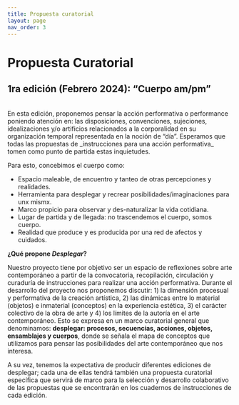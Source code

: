 ```yaml
---
title: Propuesta curatorial
layout: page
nav_order: 3
---
```


# **Propuesta Curatorial**

## 1ra edición (Febrero 2024): “Cuerpo am/pm”
<br />
En esta edición, proponemos pensar la acción performativa o performance poniendo atención en: las disposiciones, convenciones, sujeciones, idealizaciones y/o artificios relacionados a la corporalidad en su organización temporal representada en la noción de “día”. Esperamos que todas las propuestas de _instrucciones para una acción performativa_ tomen como punto de partida estas inquietudes.

Para esto, concebimos el cuerpo como:

- Espacio maleable, de encuentro y tanteo de otras percepciones y realidades. 
- Herramienta para desplegar y recrear posibilidades/imaginaciones para unx mismx.
- Marco propicio para observar y des-naturalizar la vida cotidiana.
- Lugar de partida y de llegada: no trascendemos el cuerpo, somos cuerpo.
- Realidad que produce y es producida por una red de afectos y cuidados.

**¿Qué propone _Desplegar_?**

Nuestro proyecto tiene por objetivo ser un espacio de reflexiones sobre arte contemporáneo a partir de la convocatoria, recopilación, circulación y curaduría de 
instrucciones para realizar una acción performativa. Durante el desarrollo del proyecto nos proponemos discutir: 1) la dimensión procesual y performativa de la creación artística, 2) las dinámicas entre lo material (objetos) e inmaterial (conceptos) en la experiencia estética, 3) el carácter colectivo de la obra de arte y 4) los límites de la autoría en el arte contemporáneo. Esto se expresa en un marco curatorial general que denominamos: **desplegar: procesos, secuencias, acciones, objetos, ensamblajes y cuerpos**, donde se señala el mapa de conceptos que utilizamos para pensar las posibilidades del arte contemporáneo que nos interesa. 

A su vez, tenemos la expectativa de producir diferentes ediciones de desplegar; cada una de ellas tendrá también una propuesta curatorial específica que servirá de marco para la selección y desarrollo colaborativo de las propuestas que se encontrarán en los cuadernos de instrucciones de cada edición. 
